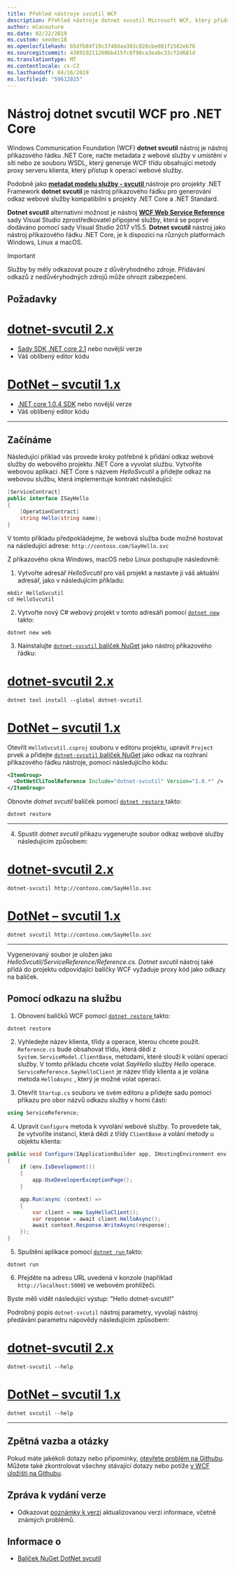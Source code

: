 ```yaml
---
title: Přehled nástroje svcutil WCF
description: Přehled nástroje dotnet svcutil Microsoft WCF, který přidá funkce pro projekty .NET Core a ASP.NET Core, podobný nástroj svcutil WCF pro projekty .NET Framework.
author: mlacouture
ms.date: 02/22/2019
ms.custom: seodec18
ms.openlocfilehash: b5dfb84f19c3748daa303c828cbe881f1582eb76
ms.sourcegitcommit: 438919211260bb415fc8f96ca3eabc33cf2d681d
ms.translationtype: MT
ms.contentlocale: cs-CZ
ms.lasthandoff: 04/16/2019
ms.locfileid: "59612815"
---
```

# <a name="wcf-dotnet-svcutil-tool-for-net-core"></a>Nástroj dotnet svcutil WCF pro .NET Core

Windows Communication Foundation (WCF) **dotnet svcutil** nástroj je nástroj příkazového řádku .NET Core, načte metadata z webové služby v umístění v síti nebo ze souboru WSDL, který generuje WCF třídu obsahující metody proxy serveru klienta, který přístup k operací webové služby.

Podobně jako [ **metadat modelu služby - svcutil** ](../../framework/wcf/servicemodel-metadata-utility-tool-svcutil-exe.md) nástroje pro projekty .NET Framework **dotnet svcutil** je nástroj příkazového řádku pro generování odkaz webové služby kompatibilní s projekty .NET Core a .NET Standard.

**Dotnet svcutil** alternativní možnost je nástroj [ **WCF Web Service Reference** ](wcf-web-service-reference-guide.md) sady Visual Studio zprostředkovatel připojené služby, která se poprvé dodáváno pomocí sady Visual Studio 2017 v15.5. **Dotnet svcutil** nástroj jako nástroj příkazového řádku .NET Core, je k dispozici na různých platformách Windows, Linux a macOS.

> [!IMPORTANT]
> Služby by měly odkazovat pouze z důvěryhodného zdroje. Přidávání odkazů z nedůvěryhodných zdrojů může ohrozit zabezpečení.

## <a name="prerequisites"></a>Požadavky

# <a name="dotnet-svcutil-2xtabdotnetsvcutil2x"></a>[dotnet-svcutil 2.x](#tab/dotnetsvcutil2x)
* [Sady SDK .NET core 2.1](https://dotnet.microsoft.com/download) nebo novější verze
* Váš oblíbený editor kódu

# <a name="dotnet-svcutil-1xtabdotnetsvcutil1x"></a>[DotNet – svcutil 1.x](#tab/dotnetsvcutil1x)
* [.NET core 1.0.4 SDK](https://dotnet.microsoft.com/download) nebo novější verze
* Váš oblíbený editor kódu

---

## <a name="getting-started"></a>Začínáme

Následující příklad vás provede kroky potřebné k přidání odkaz webové služby do webového projektu .NET Core a vyvolat službu. Vytvoříte webovou aplikaci .NET Core s názvem _HelloSvcutil_ a přidejte odkaz na webovou službu, která implementuje kontrakt následující:

```csharp
[ServiceContract]
public interface ISayHello
{
    [OperationContract]
    string Hello(string name);
}
```

V tomto příkladu předpokládejme, že webová služba bude možné hostovat na následující adrese: `http://contoso.com/SayHello.svc`

Z příkazového okna Windows, macOS nebo Linux postupujte následovně:

1. Vytvořte adresář _HelloSvcutil_ pro váš projekt a nastavte ji váš aktuální adresář, jako v následujícím příkladu:

```console
mkdir HelloSvcutil
cd HelloSvcutil
```

2. Vytvořte nový C# webový projekt v tomto adresáři pomocí [ `dotnet new` ](../tools/dotnet-new.md) takto:

```console
dotnet new web
```

3. Nainstalujte [ `dotnet-svcutil` balíček NuGet](https://nuget.org/packages/dotnet-svcutil) jako nástroj příkazového řádku:
# <a name="dotnet-svcutil-2xtabdotnetsvcutil2x"></a>[dotnet-svcutil 2.x](#tab/dotnetsvcutil2x)

```console
dotnet tool install --global dotnet-svcutil
```

# <a name="dotnet-svcutil-1xtabdotnetsvcutil1x"></a>[DotNet – svcutil 1.x](#tab/dotnetsvcutil1x)
Otevřít `HelloSvcutil.csproj` souboru v editoru projektu, upravit `Project` prvek a přidejte [ `dotnet-svcutil` balíček NuGet](https://nuget.org/packages/dotnet-svcutil) jako odkaz na rozhraní příkazového řádku nástroje, pomocí následujícího kódu:

```xml
<ItemGroup>
  <DotNetCliToolReference Include="dotnet-svcutil" Version="1.0.*" />
</ItemGroup>
```

Obnovte _dotnet svcutil_ balíček pomocí [ `dotnet restore` ](../tools/dotnet-restore.md) takto:

```console
dotnet restore
```

---

4. Spustit _dotnet svcutil_ příkazu vygenerujte soubor odkaz webové služby následujícím způsobem:
# <a name="dotnet-svcutil-2xtabdotnetsvcutil2x"></a>[dotnet-svcutil 2.x](#tab/dotnetsvcutil2x)

```console
dotnet-svcutil http://contoso.com/SayHello.svc
```

# <a name="dotnet-svcutil-1xtabdotnetsvcutil1x"></a>[DotNet – svcutil 1.x](#tab/dotnetsvcutil1x)

```console
dotnet svcutil http://contoso.com/SayHello.svc
```

---

Vygenerovaný soubor je uložen jako _HelloSvcutil/ServiceReference/Reference.cs_. _Dotnet svcutil_ nástroj také přidá do projektu odpovídající balíčky WCF vyžaduje proxy kód jako odkazy na balíček.

## <a name="using-the-service-reference"></a>Pomocí odkazu na službu

1. Obnovení balíčků WCF pomocí [ `dotnet restore` ](../tools/dotnet-restore.md) takto:

```console
dotnet restore
```

2. Vyhledejte název klienta, třídy a operace, kterou chcete použít. `Reference.cs` bude obsahovat třídu, která dědí z `System.ServiceModel.ClientBase`, metodami, které slouží k volání operací služby. V tomto příkladu chcete volat _SayHello_ služby _Hello_ operace. `ServiceReference.SayHelloClient` je název třídy klienta a je volána metoda `HelloAsync` , který je možné volat operaci.

3. Otevřít `Startup.cs` souboru ve svém editoru a přidejte sadu pomocí příkazu pro obor názvů odkazu služby v horní části:

```csharp
using ServiceReference;
```

 4. Upravit `Configure` metoda k vyvolání webové služby. To provedete tak, že vytvoříte instanci, která dědí z třídy `ClientBase` a volání metody u objektu klienta:

```csharp
public void Configure(IApplicationBuilder app, IHostingEnvironment env)
{
    if (env.IsDevelopment())
    {
        app.UseDeveloperExceptionPage();
    }

    app.Run(async (context) =>
    {
        var client = new SayHelloClient();
        var response = await client.HelloAsync();
        await context.Response.WriteAsync(response);
    });
}

```

5. Spuštění aplikace pomocí [ `dotnet run` ](../tools/dotnet-run.md) takto:

```console
dotnet run
```

6. Přejděte na adresu URL uvedená v konzole (například `http://localhost:5000`) ve webovém prohlížeči.

Byste měli vidět následující výstup: "Hello dotnet-svcutil!"

Podrobný popis `dotnet-svcutil` nástroj parametry, vyvolají nástroj předávání parametru nápovědy následujícím způsobem:
# <a name="dotnet-svcutil-2xtabdotnetsvcutil2x"></a>[dotnet-svcutil 2.x](#tab/dotnetsvcutil2x)

```console
dotnet-svcutil --help
```

# <a name="dotnet-svcutil-1xtabdotnetsvcutil1x"></a>[DotNet – svcutil 1.x](#tab/dotnetsvcutil1x)

```console
dotnet svcutil --help
```

---

## <a name="feedback--questions"></a>Zpětná vazba a otázky

Pokud máte jakékoli dotazy nebo připomínky, [otevřete problém na Githubu](https://github.com/dotnet/wcf/issues/new). Můžete také zkontrolovat všechny stávající dotazy nebo potíže [v WCF úložišti na Githubu](https://github.com/dotnet/wcf/issues?utf8=%E2%9C%93&q=is:issue%20label:tooling).

## <a name="release-notes"></a>Zpráva k vydání verze

* Odkazovat [poznámky k verzi](https://github.com/dotnet/wcf/blob/master/release-notes/dotnet-svcutil-notes.md) aktualizovanou verzi informace, včetně známých problémů.

## <a name="information"></a>Informace o

* [Balíček NuGet DotNet svcutil](https://nuget.org/packages/dotnet-svcutil)
